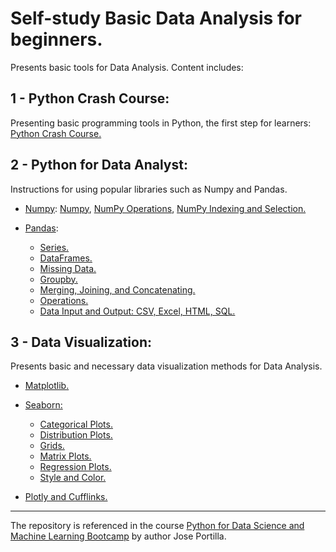 # **Self-study Basic Data Analysis for beginners.**

Presents basic tools for Data Analysis. Content includes:

## 1 - Python Crash Course:

Presenting basic programming tools in Python, the first step for learners: [Python Crash Course.](https://github.com/letruongzzio/Basic-tools-for-Data-Analysis-with-Python/blob/main/1%20-%20Python%20Crash%20Course/Python%20Crash%20Course.ipynb)

## 2 - Python for Data Analyst:

Instructions for using popular libraries such as $\text{Numpy}$ and $\text{Pandas}$.

+ [Numpy](https://github.com/letruongzzio/Basic-tools-for-Data-Analysis-with-Python/tree/main/2%20-%20Python%20for%20Data%20Analyst/NumPy): [Numpy](https://github.com/letruongzzio/Basic-tools-for-Data-Analysis-with-Python/blob/main/2%20-%20Python%20for%20Data%20Analyst/NumPy/NumPy.ipynb), [NumPy Operations](https://github.com/letruongzzio/Basic-tools-for-Data-Analysis-with-Python/blob/main/2%20-%20Python%20for%20Data%20Analyst/NumPy/NumPy%20Operations.ipynb), [NumPy Indexing and Selection.](https://github.com/letruongzzio/Basic-tools-for-Data-Analysis-with-Python/blob/main/2%20-%20Python%20for%20Data%20Analyst/NumPy/NumPy%20Indexing%20and%20Selection.ipynb)

+ [Pandas](https://github.com/letruongzzio/Basic-tools-for-Data-Analysis-with-Python/tree/main/2%20-%20Python%20for%20Data%20Analyst/Pandas):
    + [Series.](https://github.com/letruongzzio/Basic-tools-for-Data-Analysis-with-Python/blob/main/2%20-%20Python%20for%20Data%20Analyst/Pandas/Series.ipynb)
    + [DataFrames.](https://github.com/letruongzzio/Basic-tools-for-Data-Analysis-with-Python/blob/main/2%20-%20Python%20for%20Data%20Analyst/Pandas/DataFrames.ipynb)
    + [Missing Data.](https://github.com/letruongzzio/Basic-tools-for-Data-Analysis-with-Python/blob/main/2%20-%20Python%20for%20Data%20Analyst/Pandas/Missing%20Data.ipynb)
    + [Groupby.](https://github.com/letruongzzio/Basic-tools-for-Data-Analysis-with-Python/blob/main/2%20-%20Python%20for%20Data%20Analyst/Pandas/Groupby.ipynb)
    + [Merging, Joining, and Concatenating.](https://github.com/letruongzzio/Basic-tools-for-Data-Analysis-with-Python/blob/main/2%20-%20Python%20for%20Data%20Analyst/Pandas/Merging%2C%20Joining%2C%20and%20Concatenating.ipynb)
    + [Operations.](https://github.com/letruongzzio/Basic-tools-for-Data-Analysis-with-Python/blob/main/2%20-%20Python%20for%20Data%20Analyst/Pandas/Operations.ipynb)
    + [Data Input and Output: CSV, Excel, HTML, SQL.](https://github.com/letruongzzio/Basic-tools-for-Data-Analysis-with-Python/blob/main/2%20-%20Python%20for%20Data%20Analyst/Pandas/Data%20Input%20and%20Output.ipynb)

## 3 - Data Visualization:

Presents basic and necessary data visualization methods for Data Analysis.

+ [Matplotlib.](https://github.com/letruongzzio/Basic-tools-for-Data-Analysis-with-Python/tree/main/3%20-%20Data%20Visualization/Matplotlib)

+ [Seaborn:](https://github.com/letruongzzio/Basic-tools-for-Data-Analysis-with-Python/tree/main/3%20-%20Data%20Visualization/Seaborn)
    + [Categorical Plots.](https://github.com/letruongzzio/Basic-tools-for-Data-Analysis-with-Python/blob/main/3%20-%20Data%20Visualization/Seaborn/Categorical%20Plots.ipynb)
    + [Distribution Plots.](https://github.com/letruongzzio/Basic-tools-for-Data-Analysis-with-Python/blob/main/3%20-%20Data%20Visualization/Seaborn/Distribution%20Plots.ipynb)
    + [Grids.](https://github.com/letruongzzio/Basic-tools-for-Data-Analysis-with-Python/blob/main/3%20-%20Data%20Visualization/Seaborn/Grids.ipynb)
    + [Matrix Plots.](https://github.com/letruongzzio/Basic-tools-for-Data-Analysis-with-Python/blob/main/3%20-%20Data%20Visualization/Seaborn/Matrix%20Plots.ipynb)
    + [Regression Plots.](https://github.com/letruongzzio/Basic-tools-for-Data-Analysis-with-Python/blob/main/3%20-%20Data%20Visualization/Seaborn/Regression%20Plots.ipynb)
    + [Style and Color.](https://github.com/letruongzzio/Basic-tools-for-Data-Analysis-with-Python/blob/main/3%20-%20Data%20Visualization/Seaborn/Style%20and%20Color.ipynb)

+ [Plotly and Cufflinks.](https://github.com/letruongzzio/Basic-tools-for-Data-Analysis-with-Python/blob/main/3%20-%20Data%20Visualization/Plotly%20and%20Cufflinks.ipynb)

___

The repository is referenced in the course [Python for Data Science and Machine Learning Bootcamp](https://www.udemy.com/course/python-for-data-science-and-machine-learning-bootcamp/?couponCode=ST2MT43024) by author Jose Portilla.

